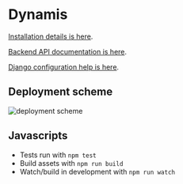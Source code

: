 # Dynamis

[Installation details is here](INSTALL.md).

[Backend API documentation is here](http://docs.dynamis1.apiary.io).

[Django configuration help is here](DJANGO_HELP.md).

## Deployment scheme
![deployment scheme](https://s4.postimg.org/gdghow8rh/dynamis_deployment_scheme.png)

## Javascripts

* Tests run with `npm test`
* Build assets with `npm run build`
* Watch/build in development with `npm run watch`


